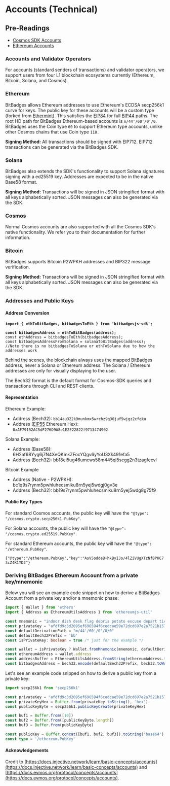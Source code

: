 # Accounts (Technical)

## Pre-Readings

* [Cosmos SDK Accounts](https://docs.cosmos.network/main/basics/accounts)
* [Ethereum Accounts](https://ethereum.org/en/whitepaper/#ethereum-accounts)

### Accounts and Validator Operators

For accounts (standard senders of transactions) and validator operators, we support users from four L1 blockchain ecosystems currently (Ethereum, Bitcoin, Solana, and Cosmos).

### **Ethereum**

BitBadges allows Ethereum addresses to use Ethereum's ECDSA secp256k1 curve for keys. The public key for these accounts will be a custom type (forked from [Ethermint](https://github.com/cosmos/ethermint)). This satisfies the [EIP84](https://github.com/ethereum/EIPs/issues/84) for full [BIP44](https://github.com/bitcoin/bips/blob/master/bip-0044.mediawiki) paths. The root HD path for BitBadges Ethereum-based accounts is `m/44'/60'/0'/0`. BitBadges uses the Coin type `60` to support Ethereum type accounts, unlike other Cosmos chains that use Coin type `118.`

**Signing Method:** All transactions should be signed with EIP712. EIP712 transactions can be generated via the BitBadges SDK.

### **Solana**

BitBadges also extends the SDK's functionality to support Solana signatures signing with a ed25519 key. Addresses are expected to be in the native Base58 format.

**Signing Method:** Transactions will be signed in JSON stringified format with all keys alphabetically sorted. JSON messages can also be generated via the SDK.

### **Cosmos**

Normal Cosmos accounts are also supported with all the Cosmos SDK's native functionality. We refer you to their documentation for further information.

### Bitcoin

BitBadges supports Bitcoin P2WPKH addresses and BIP322 message verification.

**Signing Method:** Transactions will be signed in JSON stringified format with all keys alphabetically sorted. JSON messages can also be generated via the SDK.

### Addresses and Public Keys[​](https://docs.injective.network/learn/basic-concepts/accounts#addresses-and-public-keys) <a href="#addresses-and-public-keys" id="addresses-and-public-keys"></a>

#### **Address Conversion**

<pre class="language-typescript"><code class="lang-typescript"><strong>import { ethToBitBadges, bitbadgesToEth } from 'bitbadgesjs-sdk';
</strong>
<strong>const bitbadgesAddress = ethToBitBadges(address);
</strong>const ethAddress = bitbadgesToEth(bitbadgesAddress);
const bitbadgesAddressFromSolana = solanaToBitBadges(address);
//Note there is no bitbadgesToSolana or ethToSolana due to how the addresses work
</code></pre>

Behind the scenes, the blockchain always uses the mapped BitBadges address, never a Solana or Ethereum address. The Solana / Ethereum addresses are only for visually displaying to the user.

The Bech32 format is the default format for Cosmos-SDK queries and transactions through CLI and REST clients.

#### **Representation** <a href="#addresses-and-public-keys" id="addresses-and-public-keys"></a>

Ethereum Example:

* Address (Bech32): `bb14au322k9munkmx5wrchz9q30juf5wjgz2cfqku`
* Address ([EIP55](https://eips.ethereum.org/EIPS/eip-55) Ethereum Hex): `0xAF79152AC5dF276D9A8e1E2E22822f9713474902`

Solana Example:

* Address (Base58): 6H2af68Yyg6j7N4XeQKmkZFocYQgv6yYoU3Xk491efa5
* Address (Bech32): bb18el5ug46umcws58m445ql5scgg2n3tzagfecvl

Bitcoin Example

* Address (Native - P2WPKH): bc1q9s7rynm5pwhluhecsmlku8rn5yej5wdgj0gv3e
* Address (Bech32): bb19s7rynm5pwhluhecsmlku8rn5yej5wdg8g75f9

#### **Public Key Types**

For standard Cosmos accounts, the public key will have the `"@type": "/cosmos.crypto.secp256k1.PubKey"`.

For Solana accounts, the public key will have the `"@type": "/cosmos.crypto.ed25519.PubKey"`.

For standard Ethereum accounts, the public key will have the `"@type": "/ethereum.PubKey"`.

`{"@type":"/ethereum.PubKey","key":"AsV5oddeB+hkByIJo/4lZiVUgXTzNfBPKC73cZ4K1YD2"}`

### Deriving BitBadges Ethereum Account from a private key/mnemonic[​](https://docs.injective.network/learn/basic-concepts/accounts#deriving-injective-account-from-a-private-keymnemonic) <a href="#deriving-injective-account-from-a-private-keymnemonic" id="deriving-injective-account-from-a-private-keymnemonic"></a>

Below you will see an example code snippet on how to derive a BitBadges Account from a private key and/or a mnemonic phase:

```typescript
import { Wallet } from 'ethers'
import { Address as EthereumUtilsAddress } from 'ethereumjs-util'

const mnemonic = "indoor dish desk flag debris potato excuse depart ticket judge file exit"
const privateKey = "afdfd9c3d2095ef696594f6cedcae59e72dcd697e2a7521b1578140422a4f890"
const defaultDerivationPath = "m/44'/60'/0'/0/0"
const defaultBech32Prefix = 'bb'
const isPrivateKey: boolean = true /* just for the example */

const wallet = isPrivateKey ? Wallet.fromMnemonic(mnemonic, defaultDerivationPath) : new Wallet(privateKey)
const ethereumAddress = wallet.address
const addressBuffer = EthereumUtilsAddress.fromString(ethereumAddress.toString()).toBuffer()
const bitbadgesAddress = bech32.encode(defaultBech32Prefix, bech32.toWords(addressBuffer))
```

Let's see an example code snipped on how to derive a public key from a private key:

```typescript
import secp256k1 from 'secp256k1'

const privateKey = "afdfd9c3d2095ef696594f6cedcae59e72dcd697e2a7521b1578140422a4f890"
const privateKeyHex = Buffer.from(privateKey.toString(), 'hex')
const publicKeyByte = secp256k1.publicKeyCreate(privateKeyHex)

const buf1 = Buffer.from([10])
const buf2 = Buffer.from([publicKeyByte.length])
const buf3 = Buffer.from(publicKeyByte)

const publicKey = Buffer.concat([buf1, buf2, buf3]).toString('base64')
const type = '/ethereum.PubKey'
```

#### Acknowledgements

Credit to [https://docs.injective.network/learn/basic-concepts/accounts](https://docs.injective.network/learn/basic-concepts/accounts) and [https://docs.evmos.org/protocol/concepts/accounts](https://docs.evmos.org/protocol/concepts/accounts).
